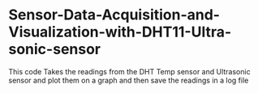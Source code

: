 # Sensor-Data-Acquisition-and-Visualization-with-DHT11-Ultra-sonic-sensor

This code Takes the readings from the DHT Temp sensor and Ultrasonic sensor and plot them on a graph and then save the readings in a log file 